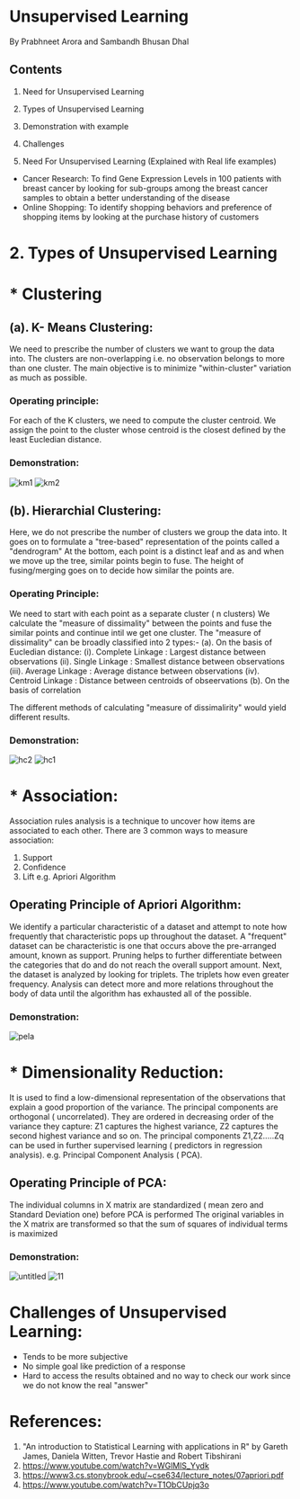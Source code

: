 # Unsupervised Learning
By Prabhneet Arora and Sambandh Bhusan Dhal

## Contents
1. Need for Unsupervised Learning
2. Types of Unsupervised Learning
3. Demonstration with example
4. Challenges 

1. Need For Unsupervised Learning (Explained with Real life examples)
* Cancer Research: To find Gene Expression Levels in 100 patients with breast cancer by looking for sub-groups among the breast cancer 
samples to obtain a better understanding of the disease
* Online Shopping: To identify shopping behaviors and preference of shopping items by looking at the purchase history of customers

# 2. Types of Unsupervised Learning
# * Clustering
## (a). K- Means Clustering:
We need to prescribe the number of clusters we want to group the data into.
The clusters are non-overlapping i.e. no observation belongs to more than one cluster.
The main objective is to minimize "within-cluster" variation as much as possible.

### Operating principle:
For each of the K clusters, we need to compute the cluster centroid.
We assign the point to the cluster whose centroid is the closest defined by the least Eucledian distance.


### Demonstration:
![km1](https://user-images.githubusercontent.com/31993201/48086706-1c08a100-e1c3-11e8-9c1b-dc7cbe1153ce.png)
![km2](https://user-images.githubusercontent.com/31993201/48086705-1b700a80-e1c3-11e8-85b7-21a0b9776a03.png)


## (b). Hierarchial Clustering:
Here, we do not prescribe the number of clusters we group the data into.
It goes on to formulate a "tree-based" representation of the points called a "dendrogram" 
At the bottom, each point is a distinct leaf and as and when we move up the tree, similar points begin to fuse. The height of fusing/merging goes on to decide how similar the points are.

### Operating Principle:
We need to start with each point as a separate cluster ( n clusters)
We calculate the "measure of dissimality" between the points and fuse the similar points and continue intil we get one cluster.
The "measure of dissimality" can be broadly classified into 2 types:-
     (a). On the basis of Eucledian distance:
         (i). Complete Linkage : Largest distance between observations
         (ii). Single Linkage : Smallest distance between observations
        (iii). Average Linkage : Average distance between observations
         (iv). Centroid Linkage : Distance between centroids of obseervations
     (b). On the basis of correlation

The different methods of calculating "measure of dissimalirity" would yield different results.

### Demonstration:
![hc2](https://user-images.githubusercontent.com/31993201/48086703-1b700a80-e1c3-11e8-8521-43233be98b95.png)
![hc1](https://user-images.githubusercontent.com/31993201/48086704-1b700a80-e1c3-11e8-9b9e-f0fa7c698b5f.png)


# * Association:
Association rules analysis is a technique to uncover how items are associated to each other.
There are 3 common ways to measure association:
1. Support
2. Confidence
3. Lift
e.g. Apriori Algorithm

## Operating Principle of Apriori Algorithm:
We identify a particular characteristic of a dataset and attempt to note how frequently that characteristic pops up throughout the dataset.
A "frequent" dataset can  be characteristic is one that occurs above the pre-arranged amount, known as support.
Pruning helps to further differentiate between the categories that do and do not reach the overall support amount.
Next, the dataset is analyzed by looking for triplets. The triplets how even greater frequency. Analysis can detect more and more relations throughout the body of data until the algorithm has exhausted all of the possible.

### Demonstration:
![pela](https://user-images.githubusercontent.com/31993201/48087214-62123480-e1c4-11e8-8749-39e886a0f6f8.png)

# * Dimensionality Reduction:
It is used to find a low-dimensional representation of the observations that explain a good proportion of the variance.
The principal components are orthogonal ( uncorrelated).
They are ordered in decreasing order of the variance they capture: Z1 captures the highest variance, Z2 captures the second highest
variance and so on.
The principal components Z1,Z2.....Zq can be used in further supervised learning ( predictors in regression analysis).
e.g. Principal Component Analysis ( PCA).

## Operating Principle of PCA:
The individual columns in X matrix are standardized ( mean zero and Standard Deviation one) before PCA is performed
The original variables in the X matrix are transformed so that the sum of squares of individual terms is maximized

### Demonstration:
![untitled](https://user-images.githubusercontent.com/31993201/48085702-a4397700-e1c0-11e8-865d-350cff5dd64b.png)
![11](https://user-images.githubusercontent.com/31993201/48086022-6b4dd200-e1c1-11e8-88ac-340d7c125a0a.png)

# Challenges of Unsupervised Learning:
* Tends to be more subjective
* No simple goal like prediction of a response
* Hard to access the results obtained and no way to check our work since we do not know the real "answer"

# References:
1. "An introduction to Statistical Learning with applications in R" by Gareth James, Daniela Witten, Trevor Hastie and Robert Tibshirani
2.  https://www.youtube.com/watch?v=WGlMlS_Yydk
3.  https://www3.cs.stonybrook.edu/~cse634/lecture_notes/07apriori.pdf
4.  https://www.youtube.com/watch?v=T1ObCUpjq3o

